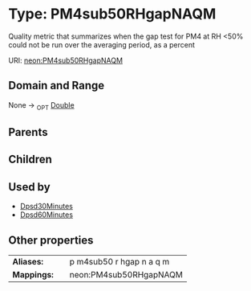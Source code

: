 
# Type: PM4sub50RHgapNAQM


Quality metric that summarizes when the gap test for PM4 at RH <50% could not be run over the averaging period, as a percent

URI: [neon:PM4sub50RHgapNAQM](https://data.neonscience.org/PM4sub50RHgapNAQM)


## Domain and Range

None ->  <sub>OPT</sub> [Double](types/Double.md)

## Parents


## Children


## Used by

 * [Dpsd30Minutes](Dpsd30Minutes.md)
 * [Dpsd60Minutes](Dpsd60Minutes.md)

## Other properties

|  |  |  |
| --- | --- | --- |
| **Aliases:** | | p m4sub50 r hgap n a q m |
| **Mappings:** | | neon:PM4sub50RHgapNAQM |

